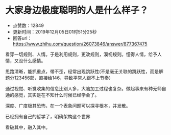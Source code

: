 # 大家身边极度聪明的人是什么样子？
- 点赞数：12849
- 更新时间：2019年12月05日01时51分25秒
- 回答url：https://www.zhihu.com/question/26073846/answer/877367475
<body>
 <p data-pid="UwIJ85GQ">看穿一切规则、人情。于是利用规则，更改规则，漠视规则。懂得人情，给予人情，又没什么感情。</p>
 <p data-pid="j_flMvUF">思路清晰，能抓重点，带不歪，经常出现跳跃性(不是毫无关联的跳跃性，而是解题分123456部，直接给146，导致平常人跟不上节奏）</p>
 <p data-pid="RELoG21J">通过视觉、听觉收集的信息比别人多，大脑加工过程也复杂。做起事来有种无师自通的感觉，其实是在不知什么时候已经学会了。</p>
 <p data-pid="_QNXCHdC">深度、广度极其恐怖，在一个表象问题可以探寻根本，并发散。</p>
 <p data-pid="2sgskVlT">已经拥有自己的哲学了，明确架构这个世界</p>
 <p data-pid="uGxbeyCH">看破其中，融入其中。</p>
</body>